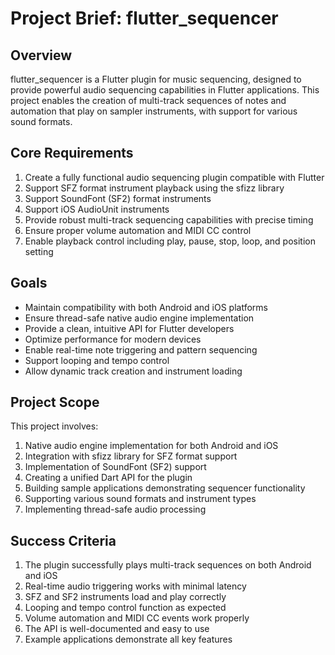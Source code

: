 # Project Brief: flutter_sequencer

## Overview
flutter_sequencer is a Flutter plugin for music sequencing, designed to provide powerful audio sequencing capabilities in Flutter applications. This project enables the creation of multi-track sequences of notes and automation that play on sampler instruments, with support for various sound formats.

## Core Requirements
1. Create a fully functional audio sequencing plugin compatible with Flutter
2. Support SFZ format instrument playback using the sfizz library
3. Support SoundFont (SF2) format instruments
4. Support iOS AudioUnit instruments
5. Provide robust multi-track sequencing capabilities with precise timing
6. Ensure proper volume automation and MIDI CC control
7. Enable playback control including play, pause, stop, loop, and position setting

## Goals
- Maintain compatibility with both Android and iOS platforms
- Ensure thread-safe native audio engine implementation
- Provide a clean, intuitive API for Flutter developers
- Optimize performance for modern devices
- Enable real-time note triggering and pattern sequencing
- Support looping and tempo control
- Allow dynamic track creation and instrument loading

## Project Scope
This project involves:
1. Native audio engine implementation for both Android and iOS
2. Integration with sfizz library for SFZ format support
3. Implementation of SoundFont (SF2) support
4. Creating a unified Dart API for the plugin
5. Building sample applications demonstrating sequencer functionality
6. Supporting various sound formats and instrument types
7. Implementing thread-safe audio processing

## Success Criteria
1. The plugin successfully plays multi-track sequences on both Android and iOS
2. Real-time audio triggering works with minimal latency
3. SFZ and SF2 instruments load and play correctly
4. Looping and tempo control function as expected
5. Volume automation and MIDI CC events work properly
6. The API is well-documented and easy to use
7. Example applications demonstrate all key features 